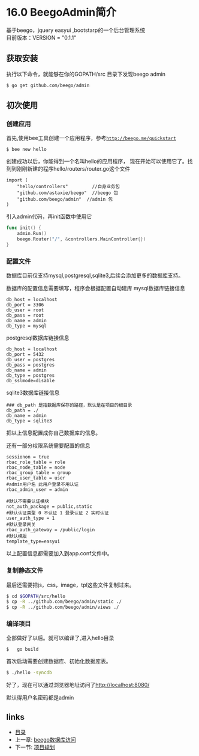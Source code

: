 # 16.0 BeegoAdmin简介    

基于beego，jquery easyui ,bootstarp的一个后台管理系统  
目前版本：VERSION = "0.1.1"
## 获取安装

执行以下命令，就能够在你的GOPATH/src 目录下发现beego admin  

	$ go get github.com/beego/admin

## 初次使用

### 创建应用
首先,使用bee工具创建一个应用程序，参考[`http://beego.me/quickstart`](beego的入门)  

    $ bee new hello
 
创建成功以后，你能得到一个名叫hello的应用程序，
现在开始可以使用它了。找到到刚刚新建的程序hello/routers/router.go这个文件

    import (
    	"hello/controllers" 		//自身业务包
    	"github.com/astaxie/beego"  //beego 包
    	"github.com/beego/admin"  //admin 包
    )


引入admin代码，再init函数中使用它
```go
func init() {
	admin.Run()
	beego.Router("/", &controllers.MainController{})
}
```
### 配置文件 

数据库目前仅支持mysql,postgresql,sqlite3,后续会添加更多的数据库支持。

数据库的配置信息需要填写，程序会根据配置自动建库
mysql数据库链接信息
```
db_host = localhost  
db_port = 3306  
db_user = root  
db_pass = root
db_name = admin
db_type = mysql
```
postgresql数据库链接信息
```
db_host = localhost
db_port = 5432
db_user = postgres
db_pass = postgres
db_name = admin
db_type = postgres
db_sslmode=disable
```
sqlite3数据库链接信息
```
### db_path 是指数据库保存的路径，默认是在项目的根目录
db_path = ./
db_name = admin
db_type = sqlite3
```
把以上信息配置成你自己数据库的信息。

还有一部分权限系统需要配置的信息
```
sessionon = true
rbac_role_table = role
rbac_node_table = node
rbac_group_table = group
rbac_user_table = user
#admin用户名 此用户登录不用认证
rbac_admin_user = admin

#默认不需要认证模块
not_auth_package = public,static
#默认认证类型 0 不认证 1 登录认证 2 实时认证
user_auth_type = 1
#默认登录网关
rbac_auth_gateway = /public/login
#默认模版
template_type=easyui
```
以上配置信息都需要加入到app.conf文件中。

### 复制静态文件

最后还需要把js，css，image，tpl这些文件复制过来。
```bash
$ cd $GOPATH/src/hello
$ cp -R ../github.com/beego/admin/static ./
$ cp -R ../github.com/beego/admin/views ./

```
### 编译项目

全部做好了以后。就可以编译了,进入hello目录
```
$	go build
```
首次启动需要创建数据库、初始化数据库表。
```bash
$ ./hello -syncdb
```
好了，现在可以通过浏览器地址访问了[http://localhost:8080/](http://localhost:8080/)

默认得用户名密码都是admin

## links
   * [目录](<README.md>)
   * 上一章: [ beego数据库访问](<15.3.md>)
   * 下一节: [项目规划](<16.1.md>)